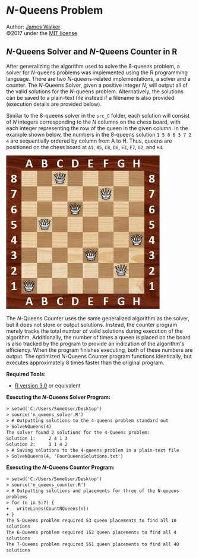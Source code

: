 # _N_-Queens Problem  
Author: [James Walker](http://github.com/JDSWalker)  
©2017 under the [MIT license]  

## _N_-Queens Solver and _N_-Queens Counter in R  
After generalizing the algorithm used to solve the 8-queens problem, a solver for _N_-queens problems was implemented using the R programming language. There are two _N_-queens-related implementations, a solver and a counter. The _N_-Queens Solver, given a positive integer _N_, will output all of the valid solutions for the _N_-queens problem. Alternatively, the solutions can be saved to a plain-text file instead if a filename is also provided (execution details are provided below).  

Similar to the 8-queens solver in the `src_C` folder, each solution will consist of _N_ integers corresponding to the _N_ columns on the chess board, with each integer representing the row of the queen in the given column. In the example shown below, the numbers in the 8-queens solution `1 5 8 6 3 7 2 4` are sequentially ordered by column from A to H. Thus, queens are positioned on the chess board at `A1`, `B5`, `C8`, `D6`, `E3`, `F7`, `G2`, and `H4`.  

<img src="./../img/8-Queens_Example.png" title="One Solution to the 8-Queens Problem" alt="8-Queens Solution Example" height="413" width="413"/>  

The _N_-Queens Counter uses the same generalized algorithm as the solver, but it does not store or output solutions. Instead, the counter program merely tracks the total number of valid solutions during execution of the algorithm. Additionally, the number of times a queen is placed on the board is also tracked by the program to provide an indication of the algorithm's efficiency. When the program finishes executing, both of these numbers are output. The optimized _N_-Queens Counter program functions identically, but executes approximately 8 times faster than the original program.  

**Required Tools:**  
- [R version 3.0] or equivalent  

**Executing the _N_-Queens Solver Program:**  
```
> setwd('C:/Users/SomeUser/Desktop')  
> source('n_queens_solver.R')  
> # Outputting solutions to the 4-queens problem standard out  
> SolveNQueens(4)  
The solver found 2 solutions for the 4-Queens problem:  
Solution 1:     2 4 1 3  
Solution 2:     3 1 4 2  
> # Saving solutions to the 4-queens problem in a plain-text file  
> SolveNQueens(4, 'FourQueensSolutions.txt')
```  

**Executing the _N_-Queens Counter Program:**  
```
> setwd('C:/Users/SomeUser/Desktop')  
> source('n_queens_counter.R')  
> # Outputting solutions and placements for three of the N-queens problems  
> for (n in 5:7) {  
+   writeLines(CountNQueens(n))  
+ }  
The 5-Queens problem required 53 queen placements to find all 10 solutions  
The 6-Queens problem required 152 queen placements to find all 4 solutions  
The 7-Queens problem required 551 queen placements to find all 40 solutions
```  

[MIT license]: http://www.opensource.org/licenses/mit-license.php  
[R version 3.0]: http://www.r-project.org/  
